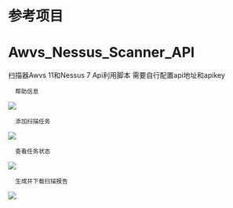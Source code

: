 # 参考项目
# Awvs_Nessus_Scanner_API
扫描器Awvs 11和Nessus 7 Api利用脚本
需要自行配置api地址和apikey

      帮助信息
![](https://github.com/se55i0n/Awvs_Nessus_Scanner_API/blob/master/screen1.png)

      添加扫描任务
![](https://github.com/se55i0n/Awvs_Nessus_Scanner_API/blob/master/screen4.png)

      查看任务状态
![](https://github.com/se55i0n/Awvs_Nessus_Scanner_API/blob/master/screen2.png)

      生成并下载扫描报告
![](https://github.com/se55i0n/Awvs_Nessus_Scanner_API/blob/master/screen3.png)
